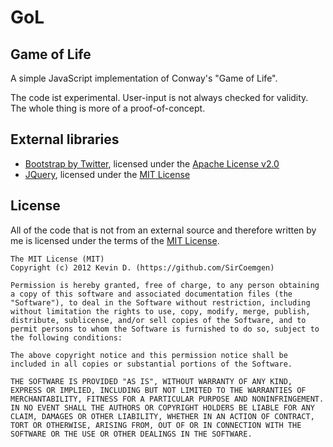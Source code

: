 # GoL
## Game of Life

A simple JavaScript implementation of Conway's "Game of Life".

The code ist experimental. User-input is not always checked for validity. The whole thing is more of a proof-of-concept.

## External libraries

 * [Bootstrap by Twitter](http://twitter.github.com/bootstrap/), licensed under the [Apache License v2.0](http://www.apache.org/licenses/LICENSE-2.0)
 * [JQuery](http://jquery.org), licensed under the [MIT License](https://github.com/jquery/jquery/blob/master/MIT-LICENSE.txt)

## License
All of the code that is not from an external source and therefore written by me is licensed under the terms of the [MIT License](http://opensource.org/licenses/mit-license.php). 

    The MIT License (MIT)
    Copyright (c) 2012 Kevin D. (https://github.com/SirCoemgen)

    Permission is hereby granted, free of charge, to any person obtaining a copy of this software and associated documentation files (the "Software"), to deal in the Software without restriction, including without limitation the rights to use, copy, modify, merge, publish, distribute, sublicense, and/or sell copies of the Software, and to permit persons to whom the Software is furnished to do so, subject to the following conditions:

    The above copyright notice and this permission notice shall be included in all copies or substantial portions of the Software.

    THE SOFTWARE IS PROVIDED "AS IS", WITHOUT WARRANTY OF ANY KIND, EXPRESS OR IMPLIED, INCLUDING BUT NOT LIMITED TO THE WARRANTIES OF MERCHANTABILITY, FITNESS FOR A PARTICULAR PURPOSE AND NONINFRINGEMENT. IN NO EVENT SHALL THE AUTHORS OR COPYRIGHT HOLDERS BE LIABLE FOR ANY CLAIM, DAMAGES OR OTHER LIABILITY, WHETHER IN AN ACTION OF CONTRACT, TORT OR OTHERWISE, ARISING FROM, OUT OF OR IN CONNECTION WITH THE SOFTWARE OR THE USE OR OTHER DEALINGS IN THE SOFTWARE.
    
